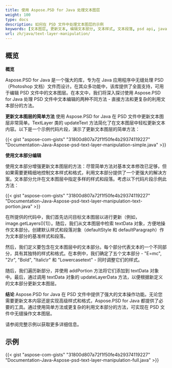 ```yaml
---
title: 使用 Aspose.PSD for Java 处理文本图层
weight: 100
type: docs
description: 如何在 PSD 文件中处理文本图层的示例
keywords: [文本图层, 更新文本, 编辑文本部分, 文本样式, 文本段落, psd api, java, 代码示例]
url: zh/java/text-layer-manipulation/
---
```


## **概览**

**概览**

Aspose.PSD for Java 是一个强大的库，专为在 Java 应用程序中无缝处理 PSD（Photoshop 文档）文件而设计。在其众多功能中，该库提供了全面支持，可用于编辑 PSD 文件中的文本图层。在本文中，我们将深入探讨使用 Aspose.PSD for Java 处理 PSD 文件中文本编辑的两种不同方法 - 直接方法和更复杂的利用文本部分的方法。

**更新文本图层的简单方法**
使用 Aspose.PSD for Java 在 PSD 文件中更新文本图层非常简单。TextLayer 类的 updateText 方法简化了在文本图层中轻松更新文本内容。以下是一个示例代码片段，演示了更新文本图层的简单方法：

{{< gist "aspose-com-gists" "31800d807a72f1f50fe4b29374119227" "Documentation-Java-Aspose-psd-text-layer-manipulation-simple.java" >}}

**使用文本部分编辑**

使用文本部分增强更新文本图层的方法：尽管简单方法对基本文本修改已足够，但如果需要更精细地控制文本样式和格式，利用文本部分提供了一个更强大的解决方案。文本部分允许在文本图层中指定多样的样式和段落。考虑以下代码片段示例此方法：

{{< gist "aspose-com-gists" "31800d807a72f1f50fe4b29374119227" "Documentation-Java-Aspose-psd-text-layer-manipulation-text-portion.java" >}}

在所提供的代码中，我们首先访问目标文本图层以进行更新（例如，image.getLayers()[1]）。随后，我们从文本图层中检索 textData 对象，方便地操作文本部分。创建默认样式和段落对象（defaultStyle 和 defaultParagraph）作为文本部分的基准样式和段落。

然后，我们定义要包含在文本图层中的文本部分。每个部分代表文本的一个不同部分，具有其独特的样式和格式。在本例中，我们确定了五个文本部分 - "E=mc", "2\r", "Bold", "Italic\r" 和 "Lowercasetext" - 同时调整它们的样式。

随后，我们遍历新部分，并使用 addPortion 方法将它们添加到 textData 对象中。最后，通过调用 textData 对象的 updateLayerData 方法，以便根据新定义的文本部分更新文本图层。

**结论**
Aspose.PSD for Java 在 PSD 文件中提供了强大的文本操作功能。无论您需要更新文本内容还是实现高级样式和格式，Aspose.PSD for Java 都提供了必要的工具。通过使用简单方法或更复杂的利用文本部分的方法，可实现在 PSD 文件中无缝操作文本图层。

请参阅完整示例以获取更多详细信息。

## **示例**
{{< gist "aspose-com-gists" "31800d807a72f1f50fe4b29374119227" "Documentation-Java-Aspose-psd-text-layer-manipulation-full.java" >}}

